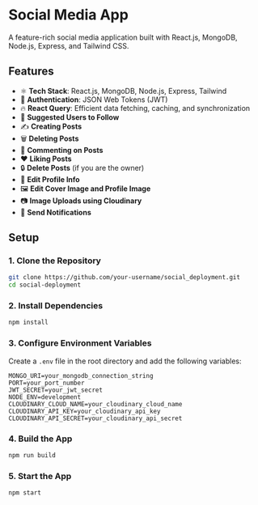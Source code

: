 # Social Media App

A feature-rich social media application built with React.js, MongoDB, Node.js, Express, and Tailwind CSS.

## Features

- ⚛️ **Tech Stack**: React.js, MongoDB, Node.js, Express, Tailwind
- 🔐 **Authentication**: JSON Web Tokens (JWT)
- 🔥 **React Query**: Efficient data fetching, caching, and synchronization
- 👥 **Suggested Users to Follow**
- ✍️ **Creating Posts**
- 🗑️ **Deleting Posts**
- 💬 **Commenting on Posts**
- ❤️ **Liking Posts**
- 🔒 **Delete Posts** (if you are the owner)
- 📝 **Edit Profile Info**
- 🖼️ **Edit Cover Image and Profile Image**
- 📷 **Image Uploads using Cloudinary**
- 🔔 **Send Notifications**

## Setup

### 1. Clone the Repository
```bash
git clone https://github.com/your-username/social_deployment.git
cd social-deployment
```

### 2. Install Dependencies
```bash
npm install
```

### 3. Configure Environment Variables
Create a `.env` file in the root directory and add the following variables:
```env
MONGO_URI=your_mongodb_connection_string
PORT=your_port_number
JWT_SECRET=your_jwt_secret
NODE_ENV=development
CLOUDINARY_CLOUD_NAME=your_cloudinary_cloud_name
CLOUDINARY_API_KEY=your_cloudinary_api_key
CLOUDINARY_API_SECRET=your_cloudinary_api_secret
```

### 4. Build the App
```bash
npm run build
```

### 5. Start the App
```bash
npm start
```

